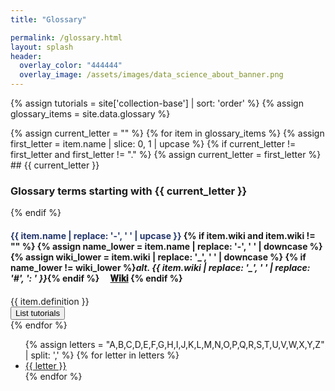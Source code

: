 ```yaml
---
title: "Glossary"

permalink: /glossary.html
layout: splash
header:
  overlay_color: "444444"
  overlay_image: /assets/images/data_science_about_banner.png
---
```



<div class="glossary-container">
<!-- Sticky container for displaying tutorials -->
<div id="term-tutorials-container" class="sidebar-tutorials" style="display:none;"><div style="direction:ltr;">
  <span id="close-term-tutorials">x</span>
  <h4 id="term-tutorials-header" class="inline tutorials-header"></h4>
  <ul id="term-tutorials-list"></ul>
</div></div>

<!-- Data storage objects required for matching glossary terms and tags in tutorials -->
{% assign tutorials = site['collection-base'] | sort: 'order' %}
{% assign glossary_items = site.data.glossary %}

<!-- glossary starts here -->
<div class="glossary-content" markdown="1">
{% assign current_letter = "" %}
{% for item in glossary_items %}
  {% assign first_letter = item.name | slice: 0, 1 | upcase %}
  {% if current_letter != first_letter and first_letter != "." %}
    {% assign current_letter = first_letter %}
## {{ current_letter }}
<h3 class="visually-hidden">Glossary terms starting with {{ current_letter }}</h3>
  {% endif %}

<h4 id="{{ item.name }}">
  <span class="glossary-term" style="color: #24376b;" data-term="{{ item.name }}">{{ item.name | replace: '-', ' ' | upcase }}</span>
  {% if item.wiki and item.wiki != "" %}
    {% assign name_lower = item.name | replace: '-', ' ' | downcase %}{% assign wiki_lower = item.wiki | replace: '_', ' ' | downcase %}
    {% if name_lower != wiki_lower %}<em class="c-gray pl-2 font-08">alt. {{ item.wiki | replace: '_', ' ' | replace: '#', ': ' }}</em>{% endif %}
    &emsp;<a href="https://en.wikipedia.org/wiki/{{ item.wiki | escape }}" class="font-08" target="_blank" rel="noopener noreferrer">𝐖𝐢𝐤𝐢</a>
  {% endif %}
</h4>
  <span class="c-glossary" data-definition="{{ item.name }}">{{ item.definition }}</span><br>
  <div class="inline w-1">
    <button class="btn show-tutorials choice mr" data-term="{{ item.name }}" style="display:inline-block; vertical-align: top;">List tutorials</button>
    <div id="categories-{{ item.name }}" class="glossary-categories font-08"></div>
  </div>
{% endfor %}


<!-- Render all tutorials as hidden list items with data-term attributes -->
<div id="glossary-tutorials" style="display:none;">
  {% for tutorial in tutorials %}
    {% assign tutorial_categories = tutorial.categories  | downcase %}
    {% assign tutorial_tags = tutorial.tags | downcase %}

    {% for term in glossary_items %}
      {% assign wiki = term.wiki | replace: '_', '-' | downcase %}
      {% if tutorial_categories contains term.name or tutorial_tags contains term.name or tutorial_tags contains wiki %}
        <li data-term="{{ term.name }}" data-modules="{{ tutorial.categories | join: ',' }}">
          <a href="{{ tutorial.url }}" target="_blank">{{ tutorial.title }}</a>
        </li>
      {% endif %}
    {% endfor %}
  {% endfor %}
</div>

</div> <!-- glossary-content -->
<div class="toc-vertical">
      <ul>
        {% assign letters = "A,B,C,D,E,F,G,H,I,J,K,L,M,N,O,P,Q,R,S,T,U,V,W,X,Y,Z" | split: ',' %}
        {% for letter in letters %}
          <li><a href="#{{ letter | downcase }}">{{ letter }}</a></li>
        {% endfor %}
      </ul>
    </div>
</div>

<!-- JavaScript to handle showing/hiding tutorials -->
<script>
  document.addEventListener('DOMContentLoaded', function() {
    var buttons = document.querySelectorAll('.show-tutorials');
    var termTutorialsContainer = document.getElementById('term-tutorials-container');
    var termTutorialsHeader = document.getElementById('term-tutorials-header');
    var termTutorialsList = document.getElementById('term-tutorials-list');
    var hiddenTutorials = document.getElementById('glossary-tutorials');
    var closeButton = document.getElementById('close-term-tutorials');

// Pre-populate categories for each term on page load
    var glossaryTerms = document.querySelectorAll('.glossary-term');
    glossaryTerms.forEach(function(termElement) {
      var term = termElement.getAttribute('data-term');
      var categoriesDiv = document.getElementById('categories-' + term);
      var matchingItems = hiddenTutorials.querySelectorAll('li[data-term="' + term + '"]');

      var categories = new Set();
      matchingItems.forEach(function(item) {
        var itemCategories = item.getAttribute('data-modules').split(',');
        itemCategories.forEach(function(cat) {
          if (cat) categories.add(cat.trim());
        });
      });

      categories.forEach(function(category) {
        var categoryLink = '<a class="c-header italic category-link" style="border-bottom: 0;" href="#' + category.replace(/\s+/g, '-').toLowerCase() + '" data-category="' + category + '">#' + category + '</a>';
        categoriesDiv.innerHTML += categoryLink + '<span style="color: #d7dadc;">&ensp;|&ensp;</span>';
      });
    });

// Function to hide term tutorials container
    function hideTermTutorials() {
      termTutorialsContainer.style.display = 'none';
    }
// Add event listener to the close button
    closeButton.addEventListener('click', hideTermTutorials);

// Add hover functionality to category links
    var categoryLinks = document.querySelectorAll('.category-link');
    categoryLinks.forEach(function(link) {
      link.addEventListener('mouseover', function() {
        var category = this.getAttribute('data-category');
        var tutorials = termTutorialsList.querySelectorAll('li[data-modules*="' + category + '"]');
        tutorials.forEach(function(tutorial) {
          tutorial.classList.add('highlight-tutorial');
        });
      });
      link.addEventListener('mouseout', function() {
        var category = this.getAttribute('data-category');
        var tutorials = termTutorialsList.querySelectorAll('li[data-modules*="' + category + '"]');
        tutorials.forEach(function(tutorial) {
          tutorial.classList.remove('highlight-tutorial');
        });
      });
    });

// Display the list of tutorials related with selected term in the glossary
    buttons.forEach(function(button) {
      button.addEventListener('click', function() {

    // Clear existing list items
        termTutorialsList.innerHTML = '';

    // Get the term associated with the clicked button
        var term = this.getAttribute('data-term');

    // Update the header text
        termTutorialsHeader.textContent = 'Tutorials on ' + term.replace('-', ' ');

    // Get all tutorial list items that match the term
        var matchingItems = hiddenTutorials.querySelectorAll('li[data-term="' + term + '"]');

    // Append matching items to the list
        matchingItems.forEach(function(item) {
          termTutorialsList.appendChild(item.cloneNode(true));
        });

    // Show the container
        termTutorialsContainer.style.display = 'block';

      });
    });

// Function to escape regex special characters in a string
    function escapeRegExp(string) {
      return string.replace(/[.*+?^${}()|[\]\\]/g, '\\$&');
    }

// Linking related terms in definitions
    var glossaryItems = document.querySelectorAll('.c-glossary');
    var termsMap = {};
    glossaryTerms.forEach(function(termElement) {
      var term = termElement.getAttribute('data-term');
      termsMap[term] = termElement.innerText.trim();
    });

    // Sort terms by length in descending order to prioritize longer matches
    var sortedTerms = Object.keys(termsMap).sort(function(a, b) {
      return b.length - a.length;
    });

    // Function to create regex patterns for each term
    function createTermPattern(term) {
      const escapedTerm = escapeRegExp(term);
      const pattern = `\\b${escapedTerm.replace('-', '[\\s-]')}(?:s|es)?\\b`;
      return new RegExp(pattern, 'gi');
    }

    glossaryItems.forEach(function(definitionElement) {
      var term = definitionElement.getAttribute('data-definition');
      var definition = definitionElement.innerHTML;

      // Split the definition by code blocks and anchor tags to avoid matching inside them
      var parts = definition.split(/(<code[^>]*>.*?<\/code>|<a[^>]*>.*?<\/a>)/gi);

      sortedTerms.forEach(function(key) {
        if (key !== term) {
          // Create regex pattern for the term
          var regex = createTermPattern(key);
          parts = parts.map(function(part, index) {
            // Skip code blocks and anchor tags
            if (index % 2 === 1) {
              return part;
            }
            // Split part again to ensure newly created <a> tags are not processed
            var subparts = part.split(/(<a[^>]*>.*?<\/a>)/gi);
            subparts = subparts.map(function(subpart, subindex) {
              // Skip all anchor tags
              if (subindex % 2 === 1) {
                return subpart;
              }
              // Replace terms with links
              return subpart.replace(regex, function(matched) {
                return `<a href="#${key.replace(/\s+/g, '-').toLowerCase()}">${matched}</a>`;
              });
            });
            return subparts.join('');
          });
        }
      });

      definitionElement.innerHTML = parts.join('');
    });

  });
</script>
